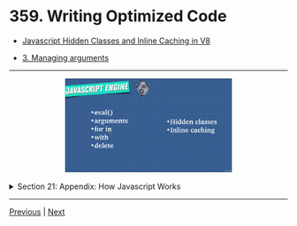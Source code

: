 # 359. Writing Optimized Code

-   [Javascript Hidden Classes and Inline Caching in V8](https://richardartoul.github.io/jekyll/update/2015/04/26/hidden-classes.html)

-   [3. Managing arguments](https://github.com/petkaantonov/bluebird/wiki/Optimization-killers#3-managing-arguments)

---

<p align="center" ><img src="../imags/359_Writing-Optimized-Code.png" width="60%" ></a></p> 



<details>
  <summary> Section 21: Appendix: How Javascript Works </summary>

  - [Codebase: js-work](../src/s21_js-work/)

</details>


---

[Previous](./352_JavaScript-Engine.md) | [Next](./364_Memory-Leaks.md)